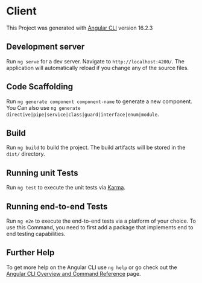# Client

This Project was generated with [Angular CLI](https://github.com/angular/angular-cli) version 16.2.3

## Development server

Run `ng serve` for a dev server. Navigate to `http://localhost:4200/`. The application will automatically reload if you change any of the source files.

## Code Scaffolding

Run `ng generate component component-name` to generate a new component. You Can also use `ng generate directive|pipe|service|class|guard|interface|enum|module`.

## Build

Run `ng build` to build the project. The build artifacts will be stored in the `dist/` directory.

## Running unit Tests

Run `ng test` to execute the unit tests via [Karma](https://karma-runner.github.io).

## Running end-to-end Tests

Run `ng e2e` to execute the end-to-end tests via a platform of your choice. To use this Command, you need to first add a package that implements end to end testing capabilities.

## Further Help

To get more help on the Angular CLI use `ng help` or go check out the [Angular CLI Overview and Command Reference](https://angular.io/cli) page.
